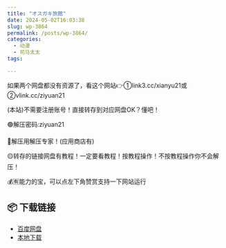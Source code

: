 ```yaml
---
title: "オスガキ旅館"
date: 2024-05-02T16:03:38
slug: wp-3864
permalink: /posts/wp-3864/
categories:
  - 动漫
  - 司马太太
tags:

---
```


如果两个网盘都没有资源了，看这个网站👉①link3.cc/xianyu21或②vlink.cc/ziyuan21

(本站)不需要注册账号！直接转存到对应网盘OK？懂吧！

🟢解压密码:ziyuan21

🔵解压用解压专家！(应用商店有)

🟡转存的链接网盘有教程！一定要看教程！按教程操作！不按教程操作你不会解压！

💰🈶能力的宝，可以点左下角赞赏支持一下网站运行

## 📦 下载链接
- [百度网盘](https://blziyuan21.com/pay-download/3864?key=aea1e27658&down_id=0)
- [本地下载](https://blziyuan21.com/pay-download/3864?key=aea1e27658&down_id=1)

